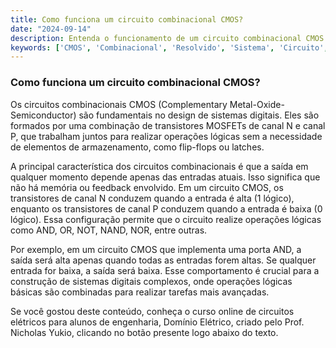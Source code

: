 ```yaml
---
title: Como funciona um circuito combinacional CMOS?
date: "2024-09-14"
description: Entenda o funcionamento de um circuito combinacional CMOS no contexto de circuitos digitais.
keywords: ['CMOS', 'Combinacional', 'Resolvido', 'Sistema', 'Circuito', 'binário', 'vice-versa']
---
```


### Como funciona um circuito combinacional CMOS?

Os circuitos combinacionais CMOS (Complementary Metal-Oxide-Semiconductor) são fundamentais no design de sistemas digitais. Eles são formados por uma combinação de transistores MOSFETs de canal N e canal P, que trabalham juntos para realizar operações lógicas sem a necessidade de elementos de armazenamento, como flip-flops ou latches.

A principal característica dos circuitos combinacionais é que a saída em qualquer momento depende apenas das entradas atuais. Isso significa que não há memória ou feedback envolvido. Em um circuito CMOS, os transistores de canal N conduzem quando a entrada é alta (1 lógico), enquanto os transistores de canal P conduzem quando a entrada é baixa (0 lógico). Essa configuração permite que o circuito realize operações lógicas como AND, OR, NOT, NAND, NOR, entre outras.

Por exemplo, em um circuito CMOS que implementa uma porta AND, a saída será alta apenas quando todas as entradas forem altas. Se qualquer entrada for baixa, a saída será baixa. Esse comportamento é crucial para a construção de sistemas digitais complexos, onde operações lógicas básicas são combinadas para realizar tarefas mais avançadas.

Se você gostou deste conteúdo, conheça o curso online de circuitos elétricos para alunos de engenharia, Domínio Elétrico, criado pelo Prof. Nicholas Yukio, clicando no botão presente logo abaixo do texto.